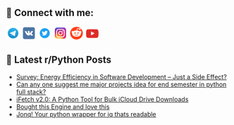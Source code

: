 ## 🔎 Connect with me:
[<img src="https://github.com/bullbesh/bullbesh/blob/main/images/Telegram.png" width="32" height="32" />](https://t.me/bullbesh)
[<img src="https://github.com/bullbesh/bullbesh/blob/main/images/VK.png" width="32" height="32" />](https://vk.com/bullbesh)
[<img src="https://github.com/bullbesh/bullbesh/blob/main/images/Twitter.png" width="32" height="32" />](https://twitter.com/bullbesh1)
[<img src="https://github.com/bullbesh/bullbesh/blob/main/images/Instagram.png" width="32" height="32" />](https://www.instagram.com/bullbesh)
[<img src="https://github.com/bullbesh/bullbesh/blob/main/images/Reddit.png" width="32" height="32" />](https://www.reddit.com/user/bullbesh)
[<img src="https://github.com/bullbesh/bullbesh/blob/main/images/YouTube.png" width="32" height="32" />](https://www.youtube.com/channel/UCtfjRs6uzgq5mfm8S06WTcg)

## 📕 Latest r/Python Posts
<!-- BLOG-POST-LIST:START -->
- [Survey: Energy Efficiency in Software Development – Just a Side Effect?](https://www.reddit.com/r/Python/comments/1k6lc8p/survey_energy_efficiency_in_software_development/)
- [Can any one suggest me major projects idea for end semester in python full stack?](https://www.reddit.com/r/Python/comments/1k6irr4/can_any_one_suggest_me_major_projects_idea_for/)
- [iFetch v2.0: A Python Tool for Bulk iCloud Drive Downloads](https://www.reddit.com/r/Python/comments/1k6ipim/ifetch_v20_a_python_tool_for_bulk_icloud_drive/)
- [Bought this Engine and love this](https://www.reddit.com/r/Python/comments/1k6f25r/bought_this_engine_and_love_this/)
- [Jonq! Your python wrapper for jq thats readable](https://www.reddit.com/r/Python/comments/1k6es7d/jonq_your_python_wrapper_for_jq_thats_readable/)
<!-- BLOG-POST-LIST:END -->
